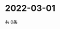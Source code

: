 # 2022-03-01
  共 0条

  <!-- BEGIN -->
  <!-- 最后更新时间Tue Mar 01 2022 08:07:51 GMT+0000 (Coordinated Universal Time) -->
  
  <!-- END -->
  
  